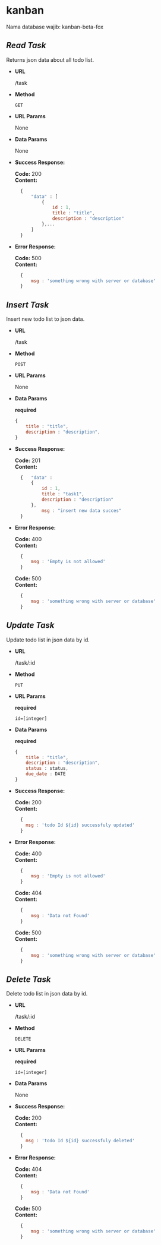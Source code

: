 # kanban

Nama database wajib: kanban-beta-fox


***Read Task***
----
  Returns json data about all todo list.
  
* **URL**

  /task

* **Method**

  `GET`

* **URL Params**
  
  None

* **Data Params**
  
  None

* **Success Response:**
  
  **Code:** 200 <br />
  **Content:** 
  ```javascript
    {
        "data" : [
            {
                id : 1,
                title : "title",
                description : "description"
            },...
        ]
    }

* **Error Response:**

  **Code:** 500 <br />
  **Content:** 
  ```javascript
    {   
        msg : 'something wrong with server or database'
    }
    ```



***Insert Task***
----
  Insert new todo list to json data.
  
* **URL**

  /task

* **Method**

  `POST`

* **URL Params**
  
  None

* **Data Params**
  
  **required**

  ```javascript
  {
      title : "title",
      description : "description",
  }
  ```

* **Success Response:**
  
  **Code:** 201 <br />
  **Content:** 
  ```javascript
    {   "data" : 
        {
            id : 1, 
            title : "task1", 
            description : "description"
        },
            msg : "insert new data succes"
    }
    ````

* **Error Response:**

  **Code:** 400 <br />
  **Content:** 
  ```javascript
    {
        msg : 'Empty is not allowed'
    }
    ```

  **Code:** 500 <br />
  **Content:** 
  ```javascript
    {
        msg : 'something wrong with server or database'
    }
    ```

***Update Task***
----
  Update todo list in json data by id.
  
* **URL**

  /task/:id

* **Method**

  `PUT`

* **URL Params**
  
  **required**

  `id=[integer]`

* **Data Params**

  **required**

  ```javascript  
  {
      title : "title",
      description : "description",
      status : status,
      due_date : DATE
  }
  ```  
* **Success Response:**
  
  **Code:** 200 <br />
  **Content:** 
  ```javascript
    {
      msg : 'todo Id ${id} successfuly updated'
    }
    ```

* **Error Response:**

  **Code:** 400 <br />
  **Content:** 
  ```javascript
    {
        msg : 'Empty is not allowed'
    }
    ```

  **Code:** 404 <br />
  **Content:** 
  ```javascript
    {
        msg : 'Data not Found'
    }
    ```

  **Code:** 500 <br />
  **Content:** 
  ```javascript
    {
        msg : 'something wrong with server or database'
    }
    ```

***Delete Task***
----
  Delete todo list in json data by id.
  
* **URL**

  /task/:id

* **Method**

  `DELETE`

* **URL Params**
  
  **required**

  `id=[integer]`

* **Data Params**

  None

* **Success Response:**
  
  **Code:** 200 <br />
  **Content:** 
  ```javascript
    {
      msg : 'todo Id ${id} successfuly deleted'
    }
    ```
* **Error Response:**

  **Code:** 404 <br />
  **Content:** 
  ```javascript
    {
        msg : 'Data not Found'
    }
    ```

  **Code:** 500 <br />
  **Content:** 
  ```javascript
    {
        msg : 'something wrong with server or database'
    }
    ```